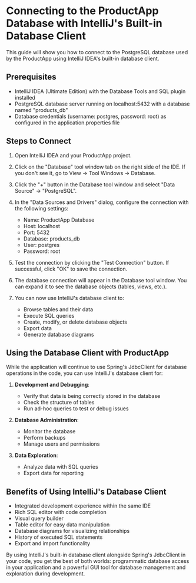 # Connecting to the ProductApp Database with IntelliJ's Built-in Database Client

This guide will show you how to connect to the PostgreSQL database used by the ProductApp using IntelliJ IDEA's built-in database client.

## Prerequisites

- IntelliJ IDEA (Ultimate Edition) with the Database Tools and SQL plugin installed
- PostgreSQL database server running on localhost:5432 with a database named "products_db"
- Database credentials (username: postgres, password: root) as configured in the application.properties file

## Steps to Connect

1. Open IntelliJ IDEA and your ProductApp project.

2. Click on the "Database" tool window tab on the right side of the IDE. If you don't see it, go to View -> Tool Windows -> Database.

3. Click the "+" button in the Database tool window and select "Data Source" -> "PostgreSQL".

4. In the "Data Sources and Drivers" dialog, configure the connection with the following settings:
   - Name: ProductApp Database
   - Host: localhost
   - Port: 5432
   - Database: products_db
   - User: postgres
   - Password: root

5. Test the connection by clicking the "Test Connection" button. If successful, click "OK" to save the connection.

6. The database connection will appear in the Database tool window. You can expand it to see the database objects (tables, views, etc.).

7. You can now use IntelliJ's database client to:
   - Browse tables and their data
   - Execute SQL queries
   - Create, modify, or delete database objects
   - Export data
   - Generate database diagrams

## Using the Database Client with ProductApp

While the application will continue to use Spring's JdbcClient for database operations in the code, you can use IntelliJ's database client for:

1. **Development and Debugging**:
   - Verify that data is being correctly stored in the database
   - Check the structure of tables
   - Run ad-hoc queries to test or debug issues

2. **Database Administration**:
   - Monitor the database
   - Perform backups
   - Manage users and permissions

3. **Data Exploration**:
   - Analyze data with SQL queries
   - Export data for reporting

## Benefits of Using IntelliJ's Database Client

- Integrated development experience within the same IDE
- Rich SQL editor with code completion
- Visual query builder
- Table editor for easy data manipulation
- Database diagrams for visualizing relationships
- History of executed SQL statements
- Export and import functionality

By using IntelliJ's built-in database client alongside Spring's JdbcClient in your code, you get the best of both worlds: programmatic database access in your application and a powerful GUI tool for database management and exploration during development.